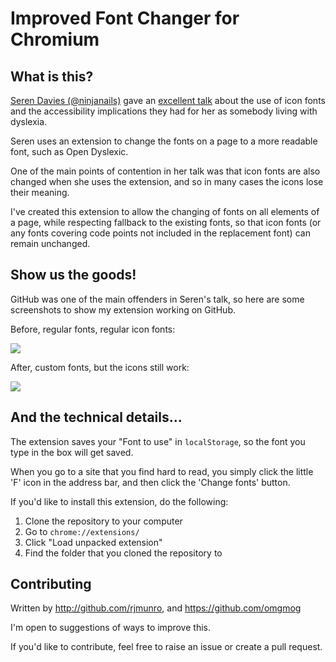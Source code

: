 # Improved Font Changer for Chromium

## What is this?

[Seren Davies (@ninjanails)](https://github.com/ninjanails) gave an [excellent talk](https://speakerdeck.com/ninjanails/death-to-icon-fonts) about the use of icon fonts and the accessibility implications they had for her as somebody living with dyslexia.

Seren uses an extension to change the fonts on a page to a more readable font, such as Open Dyslexic.

One of the main points of contention in her talk was that icon fonts are also changed when she uses the extension, and so in many cases the icons lose their meaning.

I've created this extension to allow the changing of fonts on all elements of a page, while respecting fallback to the existing fonts, so that icon fonts (or any fonts covering code points not included in the replacement font) can remain unchanged.


## Show us the goods!

GitHub was one of the main offenders in Seren's talk, so here are some screenshots to show my extension working on GitHub.

Before, regular fonts, regular icon fonts:

![](http://i.imgur.com/L1UmAWb.png)

After, custom fonts, but the icons still work:

![](http://i.imgur.com/aogkwLt.png)

## And the technical details...

The extension saves your "Font to use" in `localStorage`, so the font you type in the box will get saved.

When you go to a site that you find hard to read, you simply click the little 'F' icon in the address bar, and then click the 'Change fonts' button.

If you'd like to install this extension, do the following:

1. Clone the repository to your computer
2. Go to `chrome://extensions/`
3. Click "Load unpacked extension"
4. Find the folder that you cloned the repository to

## Contributing

Written by http://github.com/rjmunro, and https://github.com/omgmog

I'm open to suggestions of ways to improve this.

If you'd like to contribute, feel free to raise an issue or create a pull request.
